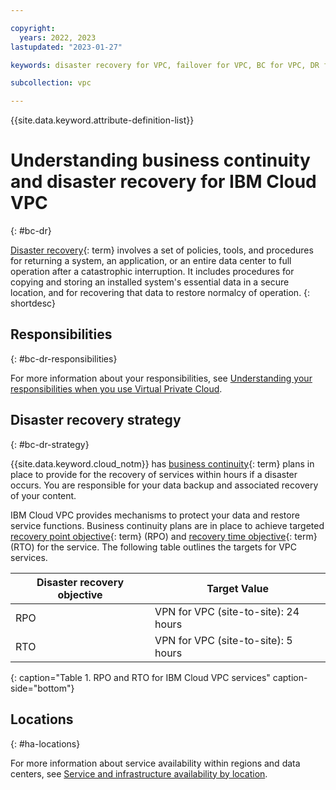 ```yaml
---

copyright:
  years: 2022, 2023
lastupdated: "2023-01-27"

keywords: disaster recovery for VPC, failover for VPC, BC for VPC, DR for VPC, business continuity for VPC, disaster recovery for VPC

subcollection: vpc

---
```


{{site.data.keyword.attribute-definition-list}}

# Understanding business continuity and disaster recovery for IBM Cloud VPC
{: #bc-dr}

 [Disaster recovery](#x2113280){: term} involves a set of policies, tools, and procedures for returning a system, an application, or an entire data center to full operation after a catastrophic interruption. It includes procedures for copying and storing an installed system's essential data in a secure location, and for recovering that data to restore normalcy of operation.
{: shortdesc}

## Responsibilities
{: #bc-dr-responsibilities}

For more information about your responsibilities, see [Understanding your responsibilities when you use Virtual Private Cloud](/docs/vpc?topic=vpc-responsibilities-vpc).

## Disaster recovery strategy
{: #bc-dr-strategy}

{{site.data.keyword.cloud_notm}} has [business continuity](#x3026801){: term} plans in place to provide for the recovery of services within hours if a disaster occurs. You are responsible for your data backup and associated recovery of your content.

IBM Cloud VPC provides mechanisms to protect your data and restore service functions. Business continuity plans are in place to achieve targeted [recovery point objective](#x3429911){: term} (RPO) and [recovery time objective](#x3167918){: term} (RTO) for the service. The following table outlines the targets for VPC services.

| Disaster recovery objective | Target Value   |
|---|---|
|  RPO | VPN for VPC (site-to-site): 24 hours |
|  RTO | VPN for VPC (site-to-site): 5 hours  |
{: caption="Table 1. RPO and RTO for IBM Cloud VPC services" caption-side="bottom"}

## Locations
{: #ha-locations}

For more information about service availability within regions and data centers, see [Service and infrastructure availability by location](/docs/overview?topic=overview-services_region).
